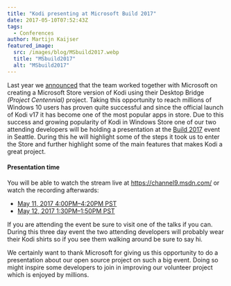 ```yaml
---
title: "Kodi presenting at Microsoft Build 2017"
date: 2017-05-10T07:52:43Z
tags:
  - Conferences
author: Martijn Kaijser
featured_image:
  src: /images/blog/MSbuild2017.webp
  title: "MSbuild2017"
  alt: "MSbuild2017"
---
```


Last year we [announced](https://kodi.tv/article/kodi-goes-windows-store) that the team worked together with Microsoft on creating a Microsoft Store version of Kodi using their Desktop Bridge _(Project Centennial)_ project. Taking this opportunity to reach millions of Windows 10 users has proven quite successful and since the official launch of Kodi v17 it has become one of the most popular apps in store. Due to this success and growing popularity of Kodi in Windows Store one of our two attending developers will be holding a presentation at the [Build 2017](https://mybuild.microsoft.com/) event in Seattle. During this he will highlight some of the steps it took us to enter the Store and further highlight some of the main features that makes Kodi a great project.

#### Presentation time

You will be able to watch the stream live at <https://channel9.msdn.com/> or watch the recording afterwards:

- [May 11, 2017 4:00PM–4:20PM PST](https://channel9.msdn.com/Events/Build/2017/T6107-R1)
- [May 12, 2017 1:30PM–1:50PM PST](https://channel9.msdn.com/Events/Build/2017/T6107-R2)

If you are attending the event be sure to visit one of the talks if you can. During this three day event the two attending developers will probably wear their Kodi shirts so if you see them walking around be sure to say hi.

We certainly want to thank Microsoft for giving us this opportunity to do a presentation about our open source project on such a big event. Doing so might inspire some developers to join in improving our volunteer project which is enjoyed by millions.
